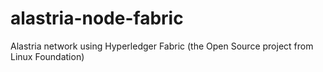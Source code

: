 # alastria-node-fabric
Alastria network using Hyperledger Fabric (the Open Source project from Linux Foundation)
